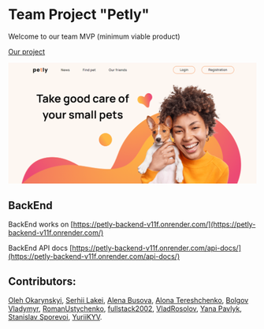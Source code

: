 # Team Project "Petly"

Welcome to our team MVP (minimum viable product)

[Our project](https://okarynskyi.github.io/team-project-petly-frontend/)

![Home page](./assets/home.png)

## BackEnd

BackEnd works on
[https://petly-backend-v11f.onrender.com/](https://petly-backend-v11f.onrender.com/)

BackEnd API docs
[https://petly-backend-v11f.onrender.com/api-docs/](https://petly-backend-v11f.onrender.com/api-docs/)

## Contributors:

[Oleh Okarynskyi](https://github.com/okarynskyi),
[Serhii Lakei](https://github.com/Lakei87),
[Alena Busova](https://github.com/al-busova),
[Alona Tereshchenko](https://github.com/Alena-007),
[Bolgov Vladymyr](https://github.com/VladymyrBolgov),
[RomanUstychenko](https://github.com/RomanUstychenko),
[fullstack2002](https://github.com/fullstack2002),
[VladRosolov](https://github.com/VladRosolov),
[Yana Pavlyk](https://github.com/YanaPav),
[Stanislav Sporevoi](https://github.com/sporevois),
[YuriiKYV](https://github.com/YuriiKYV).
